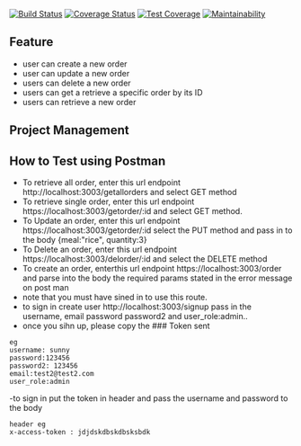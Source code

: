 [![Build Status](https://travis-ci.org/edogbosunny/FoofDemo.svg?branch=develop)](https://travis-ci.org/edogbosunny/FoofDemo) [![Coverage Status](https://coveralls.io/repos/github/edogbosunny/FoofDemo/badge.svg?branch=develop)](https://coveralls.io/github/edogbosunny/FoofDemo?branch=develop) [![Test Coverage](https://api.codeclimate.com/v1/badges/e9c996a6ee0db9e74f11/test_coverage)](https://codeclimate.com/github/edogbosunny/FoofDemo/test_coverage)  [![Maintainability](https://api.codeclimate.com/v1/badges/e9c996a6ee0db9e74f11/maintainability)](https://codeclimate.com/github/edogbosunny/FoofDemo/maintainability)
## Feature

- user can create a new order
- user can update a new order
- users can delete a new order
- users can get a retrieve a specific order by its ID
- users can retrieve a new order

## Project Management

## How to Test using Postman

- To retrieve all order, enter this url endpoint http://localhost:3003/getallorders and select GET method
- To retrieve single order, enter this url endpoint https://localhost:3003/getorder/:id and select GET method.
- To Update an order, enter this url endpoint https://localhost:3003/getorder/:id
  select the PUT method and pass in to the body {meal:"rice", quantity:3}
- To Delete an order, enter this url endpoint https://localhost:3003/delorder/:id and select the DELETE method
- To create an order, enterthis url endpoint https://localhost:3003/order and parse into the body
  the required params stated in the error message on post man
- note that you must have sined in to use this route.
- to sign in create user
  http://localhost:3003/signup
  pass in the username, email password password2 and user_role:admin..
- once you sihn up, please copy the ### Token sent

```
eg
username: sunny
password:123456
password2: 123456
email:test2@test2.com
user_role:admin
```

-to sign in put the token in header and pass the username and password to the body

```
header eg
x-access-token : jdjdskdbskdbsksbdk
```

